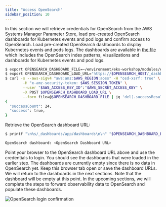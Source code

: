 ```yaml
---
title: "Access OpenSearch"
sidebar_position: 10
---
```


In this section we will retrieve credentials for OpenSearch from the AWS Systems Manager Parameter Store, load pre-created OpenSearch dashboards for Kubernetes events and pod logs and confirm access to OpenSearch.  Load pre-created OpenSearch dashboards to display Kubernetes events and pods logs. The dashboards are available in [the file](https://github.com/VAR::MANIFESTS_OWNER/VAR::MANIFESTS_REPOSITORY/tree/VAR::MANIFESTS_REF/manifests/modules/observability/opensearch/opensearch-dashboards.ndjson) which includes the OpenSearch index patterns, visualizations and dashboards for Kubernetes events and pod logs.

```bash
$ export OPENSEARCH_DASHBOARD_FILE=~/environment/eks-workshop/modules/observability/opensearch/opensearch-dashboards.ndjson
$ export OPENSEARCH_DASHBOARD_LOAD_URL="https://$OPENSEARCH_HOST/_dashboards/api/saved_objects/_import?overwrite=true"
$ curl -s --aws-sigv4 "aws:amz:$AWS_REGION:aoss" -H "osd-xsrf: true" \
        -H "x-amz-security-token: $AWS_SESSION_TOKEN" \
        --user "$AWS_ACCESS_KEY_ID":"$AWS_SECRET_ACCESS_KEY" \
        -X POST $OPENSEARCH_DASHBOARD_LOAD_URL \
        --form file=@$OPENSEARCH_DASHBOARD_FILE | jq 'del(.successResults)'
{
  "successCount": 24,
  "success": true,
}
```

Retrieve the OpenSearch dashboard URL:

```bash
$ printf "\n%s/_dashboards/app/dashboards\n\n" "$OPENSEARCH_DASHBOARD_ENDPOINT" 

OpenSearch dashboard: <OpenSearch Dashboard URL>
```

Point your browser to the OpenSearch dashboard URL above and use the credentials to login.  You should see the dashboards that were loaded in the earlier step. The dashboards are currently empty since there is no data in OpenSearch yet. Keep this browser tab open or save the dashboard URLs. We will return to the dashboards in the next sections. Note that the dashboard will be empty at this point. In the upcoming sections, we will complete the steps to forward observability data to OpenSearch and populate these dashboards.

![OpenSearch login confirmation](./assets/opensearch-dashboard-launch.webp)
